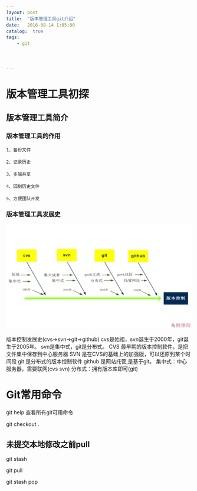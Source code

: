 ```yaml
---
layout: post
title:  "版本管理工具git介绍"
date:   2016-08-14 1:05:00
catalog:  true
tags:
    - git
       
   
   
---
```


# 版本管理工具初探

## 版本管理工具简介

### 版本管理工具的作用
    1、备份文件
      
    2、记录历史
    
    3、多端共享

    4、回到历史文件

    5、方便团队开发
    
### 版本管理工具发展史

![image](images/git/5790ffa50001660b12800720.jpg)

版本控制发展史(cvs->svn->git->github)
cvs是始祖，svn诞生于2000年，git诞生于2005年。
svn是集中式，git是分布式。
CVS 最早期的版本控制软件，是把文件集中保存到中心服务器
SVN 是在CVS的基础上的加强版，可以还原到某个时间段
git 是分布式的版本控制软件
github 是网站托管,是基于git。
集中式：中心服务器，需要联网(cvs svn)
分布式：拥有版本库即可(git)

# Git常用命令

git help  查看所有git可用命令

git checkout .  

## 未提交本地修改之前pull

git stash

git pull

git stash pop

